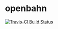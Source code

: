 # openbahn

[![Travis-CI Build Status](https://travis-ci.org/ottlngr/openbahn.svg?branch=master)](https://travis-ci.org/ottlngr/openbahn)